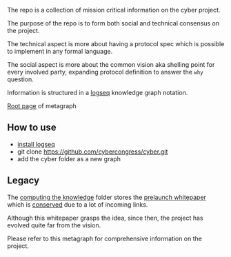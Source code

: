The repo is a collection of mission critical information on the cyber project.

The purpose of the repo is to form both social and technical consensus on the project.

The technical aspect is more about having a protocol spec which is possible to implement in any formal language.

The social aspect is more about the common vision aka shelling point for every involved party, expanding protocol definition to answer the `why` question.

Information is structured in a [logseq](https://logseq.com/) knowledge graph notation.

[Root page](pages/cyber.md) of metagraph

## How to use

- [install logseq](https://github.com/logseq/logseq/releases)
- git clone https://github.com/cybercongress/cyber.git
- add the cyber folder as a new graph

## Legacy

The [computing the knowledge](https://github.com/cybercongress/cyber/tree/master/computing-the-knowledge) folder stores the [prelaunch whitepaper](https://github.com/cybercongress/cyber/blob/master/computing-the-knowledge/computing-the-knowledge.md) which is [conserved](https://cyb.ai/oracle/ask/QmXzGkfxZV2fzpFmq7CjAYsYL1M581ZD4yuF9jztPVTpCn) due to a lot of incoming links.

Although this whitepaper grasps the idea, since then, the project has evolved quite far from the vision. 

Please refer to this metagraph for comprehensive information on the project.

